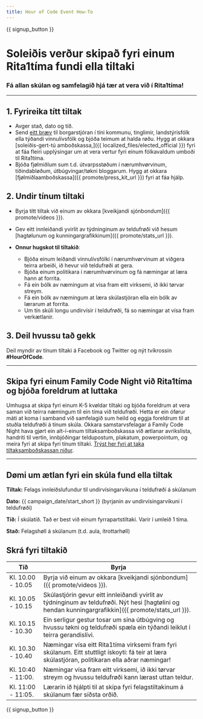 ```yaml
---
title: Hour of Code Event How-To
---
```


{{ signup_button }}

# Soleiðis verður skipað fyri einum Rita1tíma fundi ella tiltaki

### Fá allan skúlan og samfelagið hjá tær at vera við í Rita1tíma!

* * *

## 1. Fyrireika títt tiltak

- Avger stað, dato og tíð.
- Send [ eitt bræv](https://hourofcode.com/promote/resources#sample-emails) til borgarstjóran í tíni kommunu, tinglimir, landstýrisfólk ella týðandi vinnulívsfólk og bjóða teimum at halda røðu. Hygg at okkara [soleiðis-gert-tú amboðskassa,]({{ localized_files/elected_official }}) fyri at fáa fleiri upplýsingar um at vera vertur fyri einum fólkavaldum umboði til Rita1tíma.
- Bjóða fjølmiðlum sum t.d. útvarpsstøðum í nærumhvørvinum, tíðindabløðum, útbúgvingar/tøkni bloggarum. Hygg at okkara [fjølmiðlaamboðskassa]({{ promote/press_kit_url }}) fyri at fáa hjálp.

## 2. Undir tínum tiltaki

- Byrja títt tiltak við einum av okkara [kveikjandi sjónbondum]({{ promote/videos }}).
- Gev eitt innleiðandi yvirlit av týdninginum av teldufrøði við hesum [hagtølunum og kunningargrafikkinum]({{ promote/stats_url }}).   
      
    
- **Onnur hugskot til tiltakið**: 
    - Bjóða einum leiðandi vinnulívsfólki í nærumhvørvinum at viðgera teirra arbeiði, ið hevur við teldufrøði at gera.
    - Bjóða einum politikara í nærumhvørvinum og fá næmingar at læra hann at forrita.
    - Fá ein bólk av næmingum at vísa fram eitt virksemi, ið ikki tørvar streym.
    - Fá ein bólk av næmingum at læra skúlastjóran ella ein bólk av lærarum at forrita.
    - Um tín skúli longu undirvísir í teldufrøði, fá so næmingar at vísa fram verkætlanir.

## 3. Deil hvussu tað gekk

Deil myndir av tínum tiltaki á Facebook og Twitter og nýt tvíkrossin **#HourOfCode**.

* * *

## Skipa fyri einum Family Code Night við Rita1tíma og bjóða foreldrum at luttaka

Umhugsa at skipa fyri einum K-5 kvøldar tiltaki og bjóða foreldrum at vera saman við teirra næmingum til ein tíma við teldufrøði. Hetta er ein óførur máti at koma í samband við samfelagið sum heild og eggja foreldrum til at stuðla teldufrøði á tínum skúla. Okkara samstarvsfelagar á Family Code Night hava gjørt ein alt-í-einum tiltaksamboðskassa við ætlanar avrikslista, handriti til vertin, innbjóðingar teldupostum, plakatum, powerpointum, og meira fyri at skipa fyri tínum tiltaki. [Trýst her fyri at taka tiltaksamboðskassan niður](http://www.familycodenight.org/DownloadCodeDotOrg.html).

* * *

## Dømi um ætlan fyri ein skúla fund ella tiltak

**Tiltak:** Felags innleiðslufundur til undirvísingarvikuna í teldufrøði á skúlanum

**Dato:** {{ campaign_date/start_short }} (byrjanin av undirvísingarvikuni í teldufrøði)

**Tíð:** Í skúlatíð. Tað er best við einum fyrrapartstiltaki. Varir í umleið 1 tíma.

**Stað:** Felagshøll á skúlanum (t.d. aula, ítrottarhøll)

## Skrá fyri tiltakið

| Tíð                | Byrja                                                                                                                                                 |
| ------------------ | ----------------------------------------------------------------------------------------------------------------------------------------------------- |
| Kl. 10.00 - 10.05  | Byrja við einum av okkara [kveikjandi sjónbondum]({{ promote/videos }}).                                                                              |
| Kl. 10.05 - 10.15  | Skúlastjórin gevur eitt innleiðandi yvirlit av týdninginum av teldufrøði. Nýt hesi [hagtølini og hendan kunningargrafikkin]({{ promote/stats_url }}). |
| Kl. 10.15 - 10.30  | Ein serligur gestur tosar um sína útbúgving og hvussu tøkni og teldufrøði spæla ein týðandi leiklut í teirra gerandislívi.                            |
| Kl. 10.30 - 10.40  | Næmingar vísa eitt Rita1tíma virksemi fram fyri skúlanum. Eitt stuttligt ískoyti: fá teir at læra skúlastjóran, politikaran ella aðrar næmingar!      |
| Kl. 10:40 - 11:00. | Næmingar vísa fram eitt virksemi, ið ikki tørvar streym og hvussu teldufrøði kann lærast uttan teldur.                                                |
| Kl. 11:00 - 11:05. | Lærarin ið hjálpti til at skipa fyri felagstiltakinum á skúlanum fær síðsta orðið.                                                                    |

{{ signup_button }}